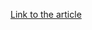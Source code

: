 [Link to the article](https://proofpoint.com/us/threat-insight/post/brushaloader-still-sweeping-victims-one-year-later)
